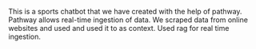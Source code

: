 This is a sports chatbot that we have created with the help of pathway. Pathway allows real-time ingestion of data. We scraped data from online websites and used and used it to as context. Used rag for real time ingestion.
